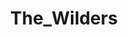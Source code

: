 ---
title: The_Wilders
crosslinks:
- The_Donald
- autotldr
- VlaamsBelang
- europe
- islam
- The_Europe
- Le_Pen
---